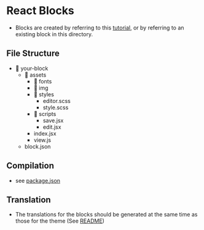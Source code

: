 # React Blocks

- Blocks are created by referring to this [tutorial](https://developer.wordpress.org/block-editor/getting-started/create-block/), or by referring to an existing block in this directory.

## File Structure

- 📂 your-block
  - 📂 assets
    - 📂 fonts
    - 📂 img
    - 📂 styles
      - editor.scss
      - style.scss
    - 📂 scripts
      - save.jsx
      - edit.jsx
    - index.jsx
    - view.js
  - block.json

## Compilation

- see [package.json](../../package.json)

## Translation

- The translations for the blocks should be generated at the same time as those for the theme (See [README](../../README.md#translation))
